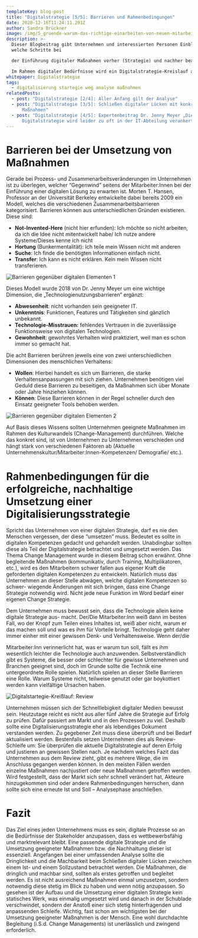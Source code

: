 ```yaml
---
templateKey: blog-post
title: "Digitalstrategie [5/5]: Barrieren und Rahmenbedingungen"
date: 2020-12-16T11:24:11.291Z
author: Sandra Brückner
image: /img/5_gruende-warum-das-richtige-einarbeiten-von-neuen-mitarbeitern.jpg
description: >-
  Dieser Blogbeitrag gibt Unternehmen und interessierten Personen Einblicke,
  welche Schritte bei

  der Einführung digitaler Maßnahmen vorher (Strategie) und nachher beachtet werden müssen.

  Im Rahmen digitaler Bedürfnisse wird ein Digitalstrategie-Kreislauf aufgezeigt, welcher als Leitfaden für eine umfassende Analyse und der Definition bzw. Umsetzung geeigneter Maßnahmen hin zu einem digitalen Unternehmen herangezogen werden kann. In einem Expertenbeitrag wird sich Dr. Jenny Meyer über wichtige Faktoren, Herausforderungen und Fehler bei der Definition und Einführung einer Digitalstrategie äußern.
whitepaper: Digitalstrategie
tags:
  - digitalisierung startegie weg analyse maßnahmen
relatedPosts:
  - post: "Digitalstrategie [2/4]: Aller Anfang gilt der Analyse"
  - post: "Digitalstrategie [3/5]: Schließen digitaler Lücken mit konkreten
      Maßnahmen"
  - post: "Digitalstrategie [4/5]: Expertenbeitrag Dr. Jenny Meyer „Die
      Digitalstrategie wird leider zu oft in der IT-Abteilung verankert“"
---
```

# Barrieren bei der Umsetzung von Maßnahmen

Gerade bei Prozess- und Zusammenarbeitsveränderungen im Unternehmen ist zu überlegen, welcher “Gegenwind” seitens der Mitarbeiter:Innen bei der Einführung einer digitalen Lösung zu erwarten ist. Morten T. Hansen, Professor an der Universität Berkeley entwickelte dabei bereits 2009 ein Modell, welches die verschiedenen Zusammenarbeitsbarrieren kategorisiert. Barrieren können aus unterschiedlichen Gründen existieren. Diese sind:

* **Not-Invented-Here** (nicht hier erfunden): Ich möchte so nicht arbeiten, da ich die Idee nicht mitentwickelt habe/ Ich nutze andere Systeme/Dieses kenne ich nicht
* **Hortung** (Bunkermentalität): Ich teile mein Wissen nicht mit anderen
* **Suche**: Ich finde die benötigten Informationen einfach nicht.
* **Transfer**: Ich kann es nicht erklären. Kein mein Wissen nicht transferieren.

![](/img/barrieren-1.jpg "Barrieren gegenüber digitalen Elementen 1")

Dieses Modell wurde 2018 von Dr. Jenny Meyer um eine wichtige Dimension, die „Technologienutzungsbarrieren“ ergänzt:

* **Abwesenheit**: nicht vorhanden sein geeigneter IT. 
* **Unkenntnis**: Funktionen, Features und Tätigkeiten sind gänzlich unbekannt.
* **Technologie-Misstrauen:** fehlendes Vertrauen in die zuverlässige Funktionsweise von digitalen Technologien.
* **Gewohnheit**: gewohntes Verhalten wird praktiziert, weil man es schon immer so gemacht hat.

Die acht Barrieren berühren jeweils eine von zwei unterschiedlichen Dimensionen des menschlichen Verhaltens:

* **Wollen**: Hierbei handelt es sich um Barrieren, die starke Verhaltensanpassungen mit sich ziehen. Unternehmen benötigen viel Geduld diese Barrieren zu beseitigen, da Maßnahmen sich über Monate oder Jahre hinziehen können.
* **Können**: Diese Barrieren können in der Regel schneller durch den Einsatz geeigneter Tools behoben werden.

![](/img/barrieren-2.jpg "Barrieren gegenüber digitalen Elementen 2")

Auf Basis dieses Wissens sollten Unternehmen geeignete Maßnahmen im Rahmen des Kulturwandels (Change-Management) durchführen. Welche das konkret sind, ist von Unternehmen zu Unternehmen verschieden und hängt stark von verschiedenen Faktoren ab (Aktuelle Unternehmenskultur/Mitarbeiter:Innen-Kompetenzen/ Demografie/ etc.).

# Rahmenbedingungen für die erfolgreiche, nachhaltige Umsetzung einer Digitalisierungsstrategie

Spricht das Unternehmen von einer digitalen Strategie, darf es nie den Menschen vergessen, der diese “umsetzen” muss. Bedeutet es sollte in digitalen Kompetenzen gedacht und gehandelt werden. Unabdingbar sollten diese als Teil der Digitalstrategie betrachtet und umgesetzt werden. Das Thema Change Management wurde in diesem Beitrag schon erwähnt. Ohne begleitende Maßnahmen (kommunikativ, durch Training, Multiplikatoren, etc.), wird es den Mitarbeitern schwer fallen aus eigener Kraft die geforderten digitalen Kompetenzen zu entwickeln. Natürlich muss das Unternehmen an dieser Stelle abwägen, welche digitalen Kompetenzen so schwer- wiegende Änderungen mit sich bringen, dass eine Change Strategie notwendig wird. Nicht jede neue Funktion im Word bedarf einer eigenen Change Strategie.

Dem Unternehmen muss bewusst sein, dass die Technologie allein keine digitale Strategie aus- macht. Der/Die Mitarbeiter:Inn weiß dann im besten Fall, wo der Knopf zum Teilen eines Inhaltes ist, weiß aber nicht, warum er das machen soll und was es ihm für Vorteile bringt. Technologie geht daher immer einher mit einer gewissen Denk- und Verhaltensweise. Wenn der/die

Mitarbeiter:Inn verinnerlicht hat, was er warum tun soll, fällt es ihm wesentlich leichter die Technologie auch anzuwenden. Selbstverständlich gibt es Systeme, die besser oder schlechter für gewisse Unternehmen und Branchen geeignet sind, doch im Grunde sollte die Technik eine untergeordnete Rolle spielen. Natürlich spielen an dieser Stelle Barrieren eine Rolle. Warum Systeme nicht, teilweise genutzt oder gar boykottiert werden kann vielfältige Ursachen haben.

![](/img/digitalstrategie_kreißlauf_review.jpg "Digitalstartegie-Kreißlauf: Review")

Unternehmen müssen sich der Schnelllebigkeit digitaler Medien bewusst sein. Heutzutage reicht es nicht aus aller fünf Jahre die Strategie auf Erfolg zu prüfen. Dafür passiert am Markt und in den Prozessen zu viel. Deshalb sollte eine Digitalisierungsstrategie eher als lebendiges Dokument verstanden werden. Zu gegebener Zeit muss diese überprüft und bei Bedarf aktualisiert werden. Bestenfalls setzen Unternehmen dies als Review-Schleife um: Sie überprüfen die aktuelle Digitalstrategie auf deren Erfolg und justieren an gewissen Stellen nach. Je nachdem welches Fazit das Unternehmen aus dem Review zieht, gibt es mehrere Wege, die im Anschluss gegangen werden können. In den meisten Fällen werden einzelne Maßnahmen nachjustiert oder neue Maßnahmen getroffen werden. Wird festgestellt, dass der Markt sich sehr schnell verändert hat, Akteure hinzugekommen sind oder andere Rahmenbedingungen herrschen, dann sollte sich eine erneute Ist und Soll – Analysephase anschließen.

# Fazit

Das Ziel eines jeden Unternehmens muss es sein, digitale Prozesse so an die Bedürfnisse der Stakeholder anzupassen, dass es wettbewerbsfähig und marktrelevant bleibt. Eine passende digitale Strategie und die Umsetzung geeigneter Maßnahmen bzw. die Nachhaltung dieser ist essenziell. Angefangen bei einer umfassenden Analyse sollte die Dringlichkeit und die Machbarkeit beim Schließen digitaler Lücken zwischen einem Ist- und einem Sollzustand betrachtet werden. Die Maßnahmen, die dringlich und machbar sind, sollten als erstes getroffen und begleitet werden. Es ist nicht ausreichend Maßnahmen einmal umzusetzen, sondern notwendig diese stetig im Blick zu haben und wenn nötig anzupassen. So gesehen ist der Aufbau und die Umsetzung einer digitalen Strategie kein statisches Werk, was einmalig umgesetzt wird und danach in der Schublade verschwindet, sondern der Anstoß einer sich stetig hinterfragenden und anpassenden Schleife. Wichtig, fast schon am wichtigsten bei der Umsetzung geeigneter Maßnahmen is der Mensch. Eine wohl durchdachte Begleitung (i.S.d. Change Managements) ist unerlässlich und zwingend erforderlich.